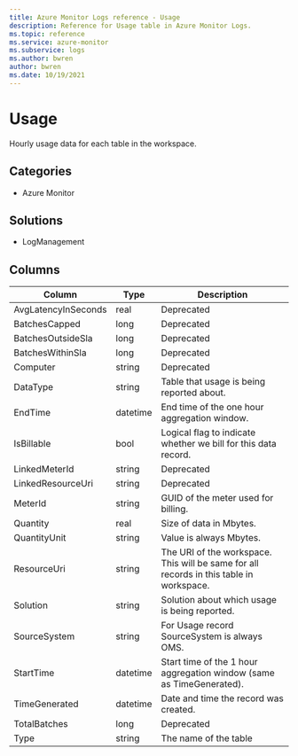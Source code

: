 ```yaml
---
title: Azure Monitor Logs reference - Usage
description: Reference for Usage table in Azure Monitor Logs.
ms.topic: reference
ms.service: azure-monitor
ms.subservice: logs
ms.author: bwren
author: bwren
ms.date: 10/19/2021
---
```


# Usage

 Hourly usage data for each table in the workspace.

## Categories

- Azure Monitor
## Solutions

- LogManagement




## Columns

| Column | Type | Description |
| --- | --- | --- |
| AvgLatencyInSeconds | real | Deprecated |
| BatchesCapped | long | Deprecated |
| BatchesOutsideSla | long | Deprecated |
| BatchesWithinSla | long | Deprecated |
| Computer | string | Deprecated |
| DataType | string | Table that usage is being reported about. |
| EndTime | datetime | End time of the one hour aggregation window. |
| IsBillable | bool | Logical flag to indicate whether we bill for this data record. |
| LinkedMeterId | string | Deprecated |
| LinkedResourceUri | string | Deprecated |
| MeterId | string | GUID of the meter used for billing. |
| Quantity | real | Size of data in Mbytes. |
| QuantityUnit | string | Value is always Mbytes. |
| ResourceUri | string | The URI of the workspace. This will be same for all records in this table in workspace. |
| Solution | string | Solution about which usage is being reported. |
| SourceSystem | string | For Usage record SourceSystem is always OMS. |
| StartTime | datetime | Start time of the 1 hour aggregation window (same as TimeGenerated). |
| TimeGenerated | datetime | Date and time the record was created. |
| TotalBatches | long | Deprecated |
| Type | string | The name of the table |
